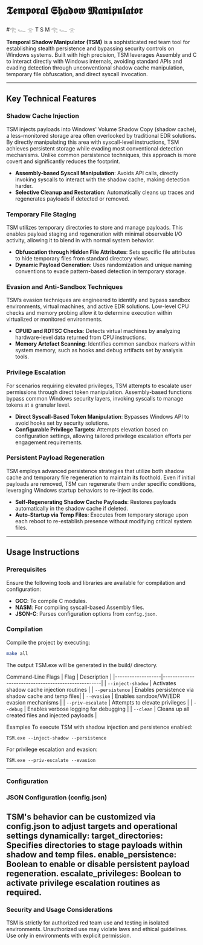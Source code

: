 # 𝕿𝖊𝖒𝖕𝖔𝖗𝖆𝖑 𝕾𝖍𝖆𝖉𝖔𝖜 𝕸𝖆𝖓𝖎𝖕𝖚𝖑𝖆𝖙𝖔𝖗
#𓂀 𓆑 𓁿 T S M 𓂀 𓆑 𓁿

**Temporal Shadow Manipulator (TSM)** is a sophisticated red team tool for establishing stealth persistence and bypassing security controls on Windows systems. Built with high precision, TSM leverages Assembly and C to interact directly with Windows internals, avoiding standard APIs and evading detection through unconventional shadow cache manipulation, temporary file obfuscation, and direct syscall invocation.

---

## Key Technical Features

### Shadow Cache Injection
TSM injects payloads into Windows' Volume Shadow Copy (shadow cache), a less-monitored storage area often overlooked by traditional EDR solutions. By directly manipulating this area with syscall-level instructions, TSM achieves persistent storage while evading most conventional detection mechanisms. Unlike common persistence techniques, this approach is more covert and significantly reduces the footprint.

- **Assembly-based Syscall Manipulation**: Avoids API calls, directly invoking syscalls to interact with the shadow cache, making detection harder.
- **Selective Cleanup and Restoration**: Automatically cleans up traces and regenerates payloads if detected or removed.

### Temporary File Staging
TSM utilizes temporary directories to store and manage payloads. This enables payload staging and regeneration with minimal observable I/O activity, allowing it to blend in with normal system behavior.

- **Obfuscation through Hidden File Attributes**: Sets specific file attributes to hide temporary files from standard directory views.
- **Dynamic Payload Generation**: Uses randomization and unique naming conventions to evade pattern-based detection in temporary storage.

### Evasion and Anti-Sandbox Techniques
TSM’s evasion techniques are engineered to identify and bypass sandbox environments, virtual machines, and active EDR solutions. Low-level CPU checks and memory probing allow it to determine execution within virtualized or monitored environments.

- **CPUID and RDTSC Checks**: Detects virtual machines by analyzing hardware-level data returned from CPU instructions.
- **Memory Artefact Scanning**: Identifies common sandbox markers within system memory, such as hooks and debug artifacts set by analysis tools.

### Privilege Escalation
For scenarios requiring elevated privileges, TSM attempts to escalate user permissions through direct token manipulation. Assembly-based functions bypass common Windows security layers, invoking syscalls to manage tokens at a granular level.

- **Direct Syscall-Based Token Manipulation**: Bypasses Windows API to avoid hooks set by security solutions.
- **Configurable Privilege Targets**: Attempts elevation based on configuration settings, allowing tailored privilege escalation efforts per engagement requirements.

### Persistent Payload Regeneration
TSM employs advanced persistence strategies that utilize both shadow cache and temporary file regeneration to maintain its foothold. Even if initial payloads are removed, TSM can regenerate them under specific conditions, leveraging Windows startup behaviors to re-inject its code.

- **Self-Regenerating Shadow Cache Payloads**: Restores payloads automatically in the shadow cache if deleted.
- **Auto-Startup via Temp Files**: Executes from temporary storage upon each reboot to re-establish presence without modifying critical system files.

---

## Usage Instructions

### Prerequisites
Ensure the following tools and libraries are available for compilation and configuration:
- **GCC**: To compile C modules.
- **NASM**: For compiling syscall-based Assembly files.
- **JSON-C**: Parses configuration options from `config.json`.

### Compilation
Compile the project by executing:
```bash
make all
```

The output TSM.exe will be generated in the build/ directory.

Command-Line Flags
| Flag              | Description                                        |
|-------------------|----------------------------------------------------|
| `--inject-shadow` | Activates shadow cache injection routines          |
| `--persistence`   | Enables persistence via shadow cache and temp files|
| `--evasion`       | Enables sandbox/VM/EDR evasion mechanisms          |
| `--priv-escalate` | Attempts to elevate privileges                     |
| `--debug`         | Enables verbose logging for debugging              |
| `--clean`         | Cleans up all created files and injected payloads  |

Examples
To execute TSM with shadow injection and persistence enabled:
```
TSM.exe --inject-shadow --persistence
```
For privilege escalation and evasion:
```
TSM.exe --priv-escalate --evasion
```
---
### Configuration
### JSON Configuration (config.json)
TSM's behavior can be customized via config.json to adjust targets and operational settings dynamically:
target_directories: Specifies directories to stage payloads within shadow and temp files.
enable_persistence: Boolean to enable or disable persistent payload regeneration.
escalate_privileges: Boolean to activate privilege escalation routines as required.
---
### Security and Usage Considerations
TSM is strictly for authorized red team use and testing in isolated environments. Unauthorized use may violate laws and ethical guidelines. Use only in environments with explicit permission.
